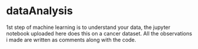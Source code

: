 # dataAnalysis
1st step of machine learning is to understand your data, the jupyter notebook uploaded here does this on a cancer dataset. 
All the observations i made are written as comments along with the code.
